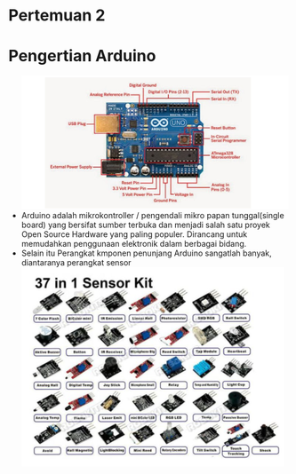 # Pertemuan 2

<h1>Pengertian Arduino</h1>

<ul>


  <img src="Arduino.png">

  <li>Arduino adalah mikrokontroller / pengendali mikro papan tunggal(single board) yang bersifat sumber terbuka dan menjadi salah satu proyek Open Source Hardware yang paling populer. Dirancang untuk memudahkan penggunaan elektronik dalam berbagai bidang. </li>

  <li> Selain itu Perangkat kmponen penunjang Arduino sangatlah banyak, diantaranya perangkat sensor</li>

  <img src="sensor.png">
 

</ul>
